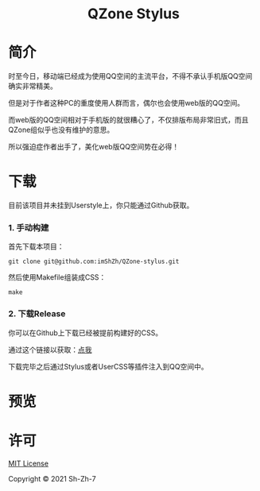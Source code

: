 <h1 align=center>QZone Stylus</h1>

# 简介

时至今日，移动端已经成为使用QQ空间的主流平台，不得不承认手机版QQ空间确实非常精美。

但是对于作者这种PC的重度使用人群而言，偶尔也会使用web版的QQ空间。

而web版的QQ空间相对于手机版的就很糟心了，不仅排版布局非常旧式，而且QZone组似乎也没有维护的意思。

所以强迫症作者出手了，美化web版QQ空间势在必得！



# 下载

目前该项目并未挂到Userstyle上，你只能通过Github获取。

### 1. 手动构建

首先下载本项目：

```shell
git clone git@github.com:imShZh/QZone-stylus.git
```

然后使用Makefile组装成CSS：

```she
make
```

### 2. 下载Release

你可以在Github上下载已经被提前构建好的CSS。

通过这个链接以获取：[点我]()

下载完毕之后通过Stylus或者UserCSS等插件注入到QQ空间中。



# 预览



# 许可

[MIT License](LICENSE)

Copyright ©️ 2021 Sh-Zh-7
